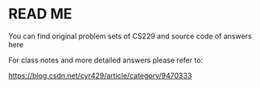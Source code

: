 # READ ME

You can find original problem sets of CS229 and source code of answers here

For class notes and more detailed answers please refer to:

https://blog.csdn.net/cyr429/article/category/9470333
